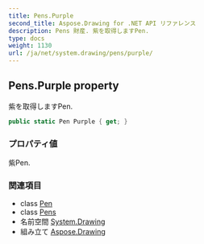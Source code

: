 ```yaml
---
title: Pens.Purple
second_title: Aspose.Drawing for .NET API リファレンス
description: Pens 財産. 紫を取得しますPen.
type: docs
weight: 1130
url: /ja/net/system.drawing/pens/purple/
---
```

## Pens.Purple property

紫を取得しますPen.

```csharp
public static Pen Purple { get; }
```

### プロパティ値

紫Pen.

### 関連項目

* class [Pen](../../pen/)
* class [Pens](../)
* 名前空間 [System.Drawing](../../pens/)
* 組み立て [Aspose.Drawing](../../../)


